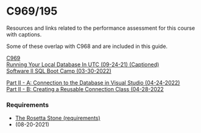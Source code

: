 # C969/195

Resources and links related to the performance assessment for this course with captions.

Some of these overlap with C968 and are included in this guide.

[C969](https://wgu.hosted.panopto.com/Panopto/Pages/Viewer.aspx?id=5aa328dc-767c-4347-9df9-a9ac01217ee9)  
[Running Your Local Database In UTC (09-24-21) (Captioned)](https://wgu.hosted.panopto.com/Panopto/Pages/Viewer.aspx?id=d1b75cd2-3522-480e-8109-adad01005ad0)  
[Software II SQL Boot Camp (03-30-2022)](https://wgu.hosted.panopto.com/Panopto/Pages/Viewer.aspx?id=bf171f93-71a0-4e3a-a76f-ae6800f750d7)

[Part II - A: Connection to the Database in Visual Studio (04-24-2022)](https://wgu.hosted.panopto.com/Panopto/Pages/Viewer.aspx?id=0949e7c2-eb7e-43ed-9aa7-ae810108e475)  
[Part II - B: Creating a Reusable Connection Class (04-28-2022](https://wgu.hosted.panopto.com/Panopto/Pages/Viewer.aspx?id=a84c4b93-c120-4de9-ab65-ae850131f053)

### Requirements

- [The Rosetta Stone (requirements)](https://wgu.hosted.panopto.com/Panopto/Pages/Viewer.aspx?id=81a1c1a5-a87c-4865-8dbb-ad8a0102cd67)
- (08-20-2021)
